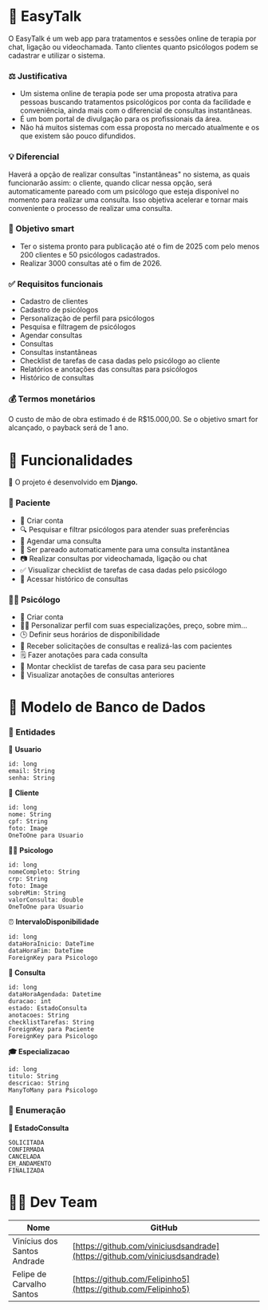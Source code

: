 # 🧠 EasyTalk

O EasyTalk é um web app para tratamentos e sessões online de terapia por chat, ligação ou videochamada. Tanto clientes quanto psicólogos podem se cadastrar e utilizar o sistema.

### ⚖️ Justificativa
- Um sistema online de terapia pode ser uma proposta atrativa para pessoas buscando tratamentos psicológicos por conta da facilidade e conveniência, ainda mais com o diferencial de consultas instantâneas.
- É um bom portal de divulgação para os profissionais da área.
- Não há muitos sistemas com essa proposta no mercado atualmente e os que existem são pouco difundidos.

### 💡 **Diferencial**
Haverá a opção de realizar consultas "instantâneas" no sistema, as quais funcionarão assim: o cliente, quando clicar nessa opção, será automaticamente pareado com um psicólogo que esteja disponível no momento para realizar uma consulta. Isso objetiva acelerar e tornar mais conveniente o processo de realizar uma consulta.

### 🎯 Objetivo smart
- Ter o sistema pronto para publicação até o fim de 2025 com pelo menos 200 clientes e 50 psicólogos cadastrados.
- Realizar 3000 consultas até o fim de 2026.

### ✅ Requisitos funcionais
- Cadastro de clientes
- Cadastro de psicólogos
- Personalização de perfil para psicólogos
- Pesquisa e filtragem de psicólogos
- Agendar consultas
- Consultas
- Consultas instantâneas
- Checklist de tarefas de casa dadas pelo psicólogo ao cliente
- Relatórios e anotações das consultas para psicólogos
- Histórico de consultas

### 💰 Termos monetários
O custo de mão de obra estimado é de R$15.000,00.
Se o objetivo smart for alcançado, o payback será de 1 ano.


# 🚀 Funcionalidades

🐍 O projeto é desenvolvido em **Django.**

### 👤 Paciente
- 📝 Criar conta
- 🔍 Pesquisar e filtrar psicólogos para atender suas preferências
- 📅 Agendar uma consulta
- 🎯 Ser pareado automaticamente para uma consulta instantânea
- 📷 Realizar consultas por videochamada, ligação ou chat
- ✅ Visualizar checklist de tarefas de casa dadas pelo psicólogo
- 📖 Acessar histórico de consultas

### 👨‍⚕️ Psicólogo
- 📝 Criar conta
- 🧑‍🎨 Personalizar perfil com suas especializações, preço, sobre mim...
- 🕒 Definir seus horários de disponibilidade
- 💬 Receber solicitações de consultas e realizá-las com pacientes
- 🗒️ Fazer anotações para cada consulta
- 🧾 Montar checklist de tarefas de casa para seu paciente
- 🔎 Visualizar anotações de consultas anteriores


# 🧩 Modelo de Banco de Dados

### 🧾 Entidades

📌 **Usuario**
```
id: long
email: String
senha: String
```

👤 **Cliente**
```
id: long
nome: String
cpf: String
foto: Image
OneToOne para Usuario
```

👨‍⚕️ **Psicologo**
```
id: long
nomeCompleto: String
crp: String
foto: Image
sobreMim: String
valorConsulta: double
OneToOne para Usuario
```

⏰ **IntervaloDisponibilidade**
```
id: long
dataHoraInicio: DateTime
dataHoraFim: DateTime
ForeignKey para Psicologo
```

**📅 Consulta**
```
id: long
dataHoraAgendada: Datetime
duracao: int
estado: EstadoConsulta
anotacoes: String
checklistTarefas: String
ForeignKey para Paciente
ForeignKey para Psicologo
```

**🎓 Especializacao**
```
id: long
titulo: String
descricao: String
ManyToMany para Psicologo
```

### 🔢 Enumeração

**📅 EstadoConsulta**
```
SOLICITADA
CONFIRMADA
CANCELADA
EM_ANDAMENTO
FINALIZADA
```

# 👨‍💻 Dev Team
| Nome | GitHub |
| --- | --- |
| Vinícius dos Santos Andrade | [https://github.com/viniciusdsandrade](https://github.com/viniciusdsandrade) |
| Felipe de Carvalho Santos | [https://github.com/Felipinho5](https://github.com/Felipinho5) |
